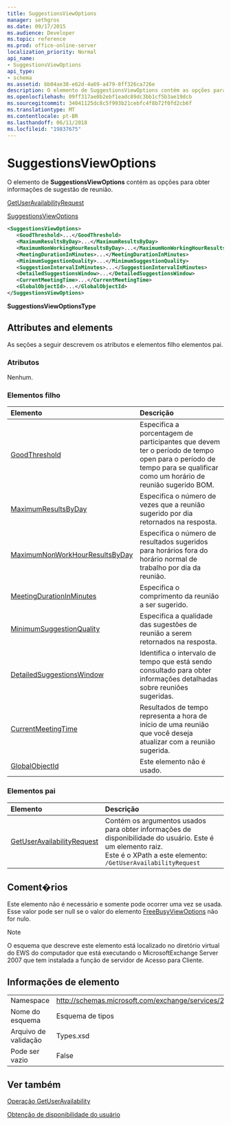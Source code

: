 ```yaml
---
title: SuggestionsViewOptions
manager: sethgros
ms.date: 09/17/2015
ms.audience: Developer
ms.topic: reference
ms.prod: office-online-server
localization_priority: Normal
api_name:
- SuggestionsViewOptions
api_type:
- schema
ms.assetid: bb04ae38-e62d-4a69-a479-8ff326ca726e
description: O elemento de SuggestionsViewOptions contém as opções para obter informações de sugestão de reunião.
ms.openlocfilehash: 09ff317ae0b2ebf1eadc89dc3bb1cf5b3ae19dcb
ms.sourcegitcommit: 34041125dc8c5f993b21cebfc4f8b72f0fd2cb6f
ms.translationtype: MT
ms.contentlocale: pt-BR
ms.lasthandoff: 06/11/2018
ms.locfileid: "19837675"
---
```

# <a name="suggestionsviewoptions"></a>SuggestionsViewOptions

O elemento de **SuggestionsViewOptions** contém as opções para obter informações de sugestão de reunião. 
  
[GetUserAvailabilityRequest](getuseravailabilityrequest.md)
  
[SuggestionsViewOptions](suggestionsviewoptions.md)
  
```xml
<SuggestionsViewOptions>
   <GoodThreshold>...</GoodThreshold>
   <MaximumResultsByDay>...</MaximumResultsByDay>
   <MaximumNonWorkingHourResultsByDay>...</MaximumNonWorkingHourResultsByDay>
   <MeetingDurationInMinutes>...</MeetingDurationInMinutes>
   <MinimumSuggestionQuality>...</MinimumSuggestionQuality>
   <SuggestionIntervalInMinutes>...</SuggestionIntervalInMinutes>
   <DetailedSuggestionsWindow>...</DetailedSuggestionsWindow>
   <CurrentMeetingTime>...</CurrentMeetingTime>
   <GlobalObjectId>...</GlobalObjectId>
</SuggestionsViewOptions>
```

 **SuggestionsViewOptionsType**
## <a name="attributes-and-elements"></a>Attributes and elements

As seções a seguir descrevem os atributos e elementos filho elementos pai.
  
### <a name="attributes"></a>Atributos

Nenhum.
  
### <a name="child-elements"></a>Elementos filho

|**Elemento**|**Descrição**|
|:-----|:-----|
|[GoodThreshold](goodthreshold.md) <br/> |Especifica a porcentagem de participantes que devem ter o período de tempo open para o período de tempo para se qualificar como um horário de reunião sugerido BOM.  <br/> |
|[MaximumResultsByDay](maximumresultsbyday.md) <br/> |Especifica o número de vezes que a reunião sugerido por dia retornados na resposta.  <br/> |
|[MaximumNonWorkHourResultsByDay](maximumnonworkhourresultsbyday.md) <br/> |Especifica o número de resultados sugeridos para horários fora do horário normal de trabalho por dia da reunião.  <br/> |
|[MeetingDurationInMinutes](meetingdurationinminutes.md) <br/> |Especifica o comprimento da reunião a ser sugerido.  <br/> |
|[MinimumSuggestionQuality](minimumsuggestionquality.md) <br/> |Especifica a qualidade das sugestões de reunião a serem retornados na resposta.  <br/> |
|[DetailedSuggestionsWindow](detailedsuggestionswindow.md) <br/> |Identifica o intervalo de tempo que está sendo consultado para obter informações detalhadas sobre reuniões sugeridas.  <br/> |
|[CurrentMeetingTime](currentmeetingtime.md) <br/> |Resultados de tempo representa a hora de início de uma reunião que você deseja atualizar com a reunião sugerida.  <br/> |
|[GlobalObjectId](globalobjectid.md) <br/> |Este elemento não é usado.  <br/> |
   
### <a name="parent-elements"></a>Elementos pai

|**Elemento**|**Descrição**|
|:-----|:-----|
|[GetUserAvailabilityRequest](getuseravailabilityrequest.md) <br/> |Contém os argumentos usados para obter informações de disponibilidade do usuário. Este é um elemento raiz.  <br/> Este é o XPath a este elemento:  <br/>  `/GetUserAvailabilityRequest` <br/> |
   
## <a name="remarks"></a>Coment�rios

Este elemento não é necessário e somente pode ocorrer uma vez se usada. Esse valor pode ser null se o valor do elemento [FreeBusyViewOptions](freebusyviewoptions.md) não for nulo. 
  
> [!NOTE]
> O esquema que descreve este elemento está localizado no diretório virtual do EWS do computador que está executando o MicrosoftExchange Server 2007 que tem instalada a função de servidor de Acesso para Cliente. 
  
## <a name="element-information"></a>Informações de elemento

|||
|:-----|:-----|
|Namespace  <br/> |http://schemas.microsoft.com/exchange/services/2006/types  <br/> |
|Nome do esquema  <br/> |Esquema de tipos  <br/> |
|Arquivo de validação  <br/> |Types.xsd  <br/> |
|Pode ser vazio  <br/> |False  <br/> |
   
## <a name="see-also"></a>Ver também



[Operação GetUserAvailability](getuseravailability-operation.md)


[Obtenção de disponibilidade do usuário](http://msdn.microsoft.com/library/d4133fcb-9b0f-4e6b-aadf-a389da83516a%28Office.15%29.aspx)

